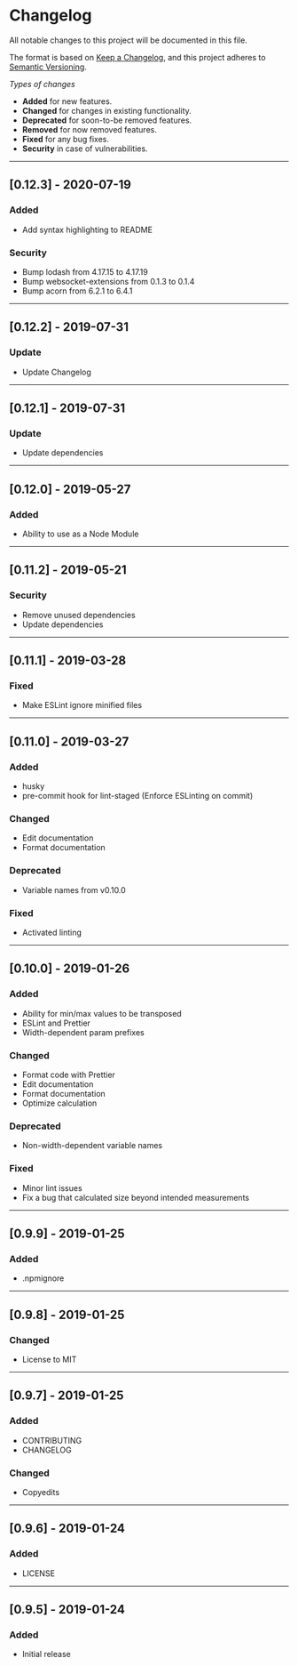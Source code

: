 # Changelog
All notable changes to this project will be documented in this file.

The format is based on [Keep a Changelog](https://keepachangelog.com/en/1.0.0/),
and this project adheres to [Semantic Versioning](https://semver.org/spec/v2.0.0.html).

*Types of changes*
- **Added** for new features.
- **Changed** for changes in existing functionality.
- **Deprecated** for soon-to-be removed features.
- **Removed** for now removed features.
- **Fixed** for any bug fixes.
- **Security** in case of vulnerabilities.

---

## [0.12.3] - 2020-07-19

### Added
- Add syntax highlighting to README

### Security
- Bump lodash from 4.17.15 to 4.17.19
- Bump websocket-extensions from 0.1.3 to 0.1.4
- Bump acorn from 6.2.1 to 6.4.1

---

## [0.12.2] - 2019-07-31

### Update
- Update Changelog

---

## [0.12.1] - 2019-07-31

### Update
- Update dependencies

---

## [0.12.0] - 2019-05-27

### Added
- Ability to use as a Node Module

---

## [0.11.2] - 2019-05-21

### Security
- Remove unused dependencies
- Update dependencies

---

## [0.11.1] - 2019-03-28

### Fixed
- Make ESLint ignore minified files

---

## [0.11.0] - 2019-03-27

### Added
- husky
- pre-commit hook for lint-staged (Enforce ESLinting on commit)

### Changed
- Edit documentation
- Format documentation

### Deprecated
- Variable names from v0.10.0

### Fixed
- Activated linting

---

## [0.10.0] - 2019-01-26

### Added
- Ability for min/max values to be transposed
- ESLint and Prettier
- Width-dependent param prefixes

### Changed
- Format code with Prettier
- Edit documentation
- Format documentation
- Optimize calculation

### Deprecated
- Non-width-dependent variable names

### Fixed
- Minor lint issues
- Fix a bug that calculated size beyond intended measurements

---

## [0.9.9] - 2019-01-25

### Added
- .npmignore

---

## [0.9.8] - 2019-01-25

### Changed
- License to MIT

---

## [0.9.7] - 2019-01-25

### Added
- CONTRIBUTING
- CHANGELOG

### Changed
- Copyedits

---

## [0.9.6] - 2019-01-24

### Added
- LICENSE

---

## [0.9.5] - 2019-01-24

### Added
- Initial release
